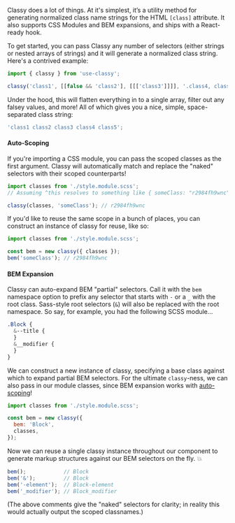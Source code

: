 Classy does a lot of things. At it's simplest, it’s a utility method for generating normalized class name strings for the HTML `[class]` attribute. It also supports CSS Modules and BEM expansions, and ships with a React-ready hook. 

To get started, you can pass Classy any number of selectors (either strings or nested arrays of strings) and it will generate a normalized class string. Here's a contrived example:

```js static
import { classy } from 'use-classy';

classy('class1', [[false && 'class2'], [[['class3']]]], '.class4, class5')
```

Under the hood, this will flatten everything in to a single array, filter out any falsey values, and more! All of which gives you a nice, simple, space-separated class string:

```js static
'class1 class2 class3 class4 class5';
```

#### Auto-Scoping
If you're importing a CSS module, you can pass the scoped classes as the first argument. Classy will automatically match and replace the "naked" selectors with their scoped counterparts!

```js static
import classes from './style.module.scss';
// Assuming ^this resolves to something like { someClass: "r2984fh9wnc" }

classy(classes, 'someClass'); // r2984fh9wnc
```

If you'd like to reuse the same scope in a bunch of places, you can construct an instance of classy for reuse, like so:

```js static
import classes from './style.module.scss';

const bem = new classy({ classes });
bem('someClass'); // r2984fh9wnc
```

#### BEM Expansion
Classy can auto-expand BEM "partial" selectors. Call it with the `bem` namespace option to prefix any selector that starts with `-` or a `_` with the root class. Sass-style root selectors (`&`) will also be replaced with the root namespace. So say, for example, you had the following SCSS module…

```scss
.Block {
  &--title {
  }
  &__modifier {
  }
}
```

We can construct a new instance of classy, specifying a base class against which to expand partial BEM selectors. For the ultimate `classy`-ness, we can also pass in our module classes, since BEM expansion works with [auto-scoping](#auto-scoping)!

```js static
import classes from './style.module.scss';

const bem = new classy({
  bem: 'Block',
  classes,
});
```

Now we can reuse a single classy instance throughout our component to generate markup structures against our BEM selectors on the fly. 💥

```js static
bem();            // Block
bem('&');         // Block
bem('-element');  // Block-element
bem('_modifier'); // Block_modifier
```

(The above comments give the "naked" selectors for clarity; in reality this would actually output the scoped classnames.)
